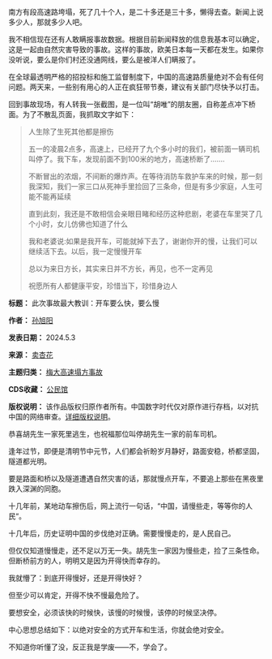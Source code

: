 南方有段高速路垮塌，死了几十个人，是二十多还是三十多，懒得去查。新闻上说多少人，那就多少人吧。 


我不相信现在还有人敢瞒报事故数据。根据目前新闻释放的信息我基本可以确定，这是一起由自然灾害导致的事故。这样的事故，欧美日本每一天都在发生。如果你没听说，要么是你们村还没通网线，要么是被洋人们瞒报了。


在全球最透明严格的招投标和施工监督制度下，中国的高速路质量绝对不会有任何问题。两天来，一些别有用心的人正在疯狂带节奏，建议有关部门尽快予以打击。


回到事故现场，有人转我一张截图，是一位叫“胡唯”的朋友圈，自称差点冲下桥面。为了不散乱页面，我抓取文字如下：



> 人生除了生死其他都是擦伤
> 
> 
> 五一的凌晨2点多，高速上，已经开了九个多小时的我们，被前面一辆司机叫停了。我下车，发现前面不到100米的地方，高速桥断了….…
> 
> 
> 不断冒出的浓烟，不间断的爆炸声。在等待消防车救护车来的时候，那一刻我深知，我们一家三口从死神手里捡回了三条命，但是有多少家庭，人生可能不能再延续
> 
> 
> 直到此刻，我还是不敢相信会亲眼目睹和经历这种悲剧，老婆在车里哭了几个小时，女儿仿佛也知道了什么
> 
> 
> 我和老婆说:如果是我开车，可能就掉下去了，谢谢你开的慢，让我们可以继续活下去。以后，我一定慢慢开车
> 
> 
> 总以为来日方长，其实来日并不方长，再见，也不一定再见
> 
> 
> 祝愿所有人都健康平安，珍惜当下，珍惜身边人




**标题：** 此次事故最大教训：开车要么快，要么慢  

**作者：** [孙旭阳](https://chinadigitaltimes.net/space/卖杏花)  

**发表日期：** 2024.5.3  

**来源：** [卖杏花](https://web.archive.org/web/https://mp.weixin.qq.com/s/I3owSpU7Eew0-MTLSyTArQ)  

**主题归类：** [梅大高速塌方事故](https://chinadigitaltimes.net/space/梅大高速塌方事故)  

**CDS收藏：** [公民馆](https://chinadigitaltimes.net/space/%E5%85%AC%E6%B0%91%E9%A6%86)  

**版权说明：** 该作品版权归原作者所有。中国数字时代仅对原作进行存档，以对抗中国的网络审查。[详细版权说明](https://chinadigitaltimes.net/chinese/copyright)。


恭喜胡先生一家死里逃生，也祝福那位叫停胡先生一家的前车司机。


逢年过节，即便是清明节中元节，人们都会祈盼岁月静好，路面安稳，桥都坚固，隧道都光明。


要是路面和桥以及隧道遭遇自然灾害的话，那就慢点开车，不要追上那些在黑夜里跌入深渊的同胞。


十几年前，某地动车擦伤后，网上流行一句话，“中国，请慢些走，等等你的人民“。


十几年后，历史证明中国的步伐绝对正确。需要慢慢走的，是人民自己。


但仅仅知道慢慢走，还不足以万无一失。胡先生一家因为慢些走，捡了三条性命。但断桥前方的人，明明又是因为开得快而幸存的。


我就懵了：到底开得慢好，还是开得快好？


但至少可以肯定，开得不快不慢最危险了。


要想安全，必须该快的时候快，该慢的时候慢，该停的时候坚决停。


中心思想总结如下：以绝对安全的方式开车和生活，你就会绝对安全。 


不知道你听懂了没，反正我是学废——不，学会了。

